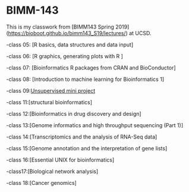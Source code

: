 # BIMM-143

This is my classwork from [BIMM143 Spring 2019] (https://bioboot.github.io/bimm143_S19/lectures/) at UCSD. 

-class 05: [R basics, data structures and data input]

-class 06: [R graphics, generating plots with R ]

-class 07: [Bioinformatics R packages from CRAN and BioConductor] 

-class 08: [Introduction to machine learning for Bioinformatics 1]

-class 09:[Unsupervised mini project](https://github.com/neginsilani/bimm143/blob/master/Class09/class9.md)

-class 11:[structural bioinformatics]

-class 12:[Bioinformatics in drug discovery and design]

-class 13:[Genome informatics and high throughput sequencing (Part 1)]

-class 14:[Transcriptomics and the analysis of RNA-Seq data]

-class 15:[Genome annotation and the interpretation of gene lists]

-class 16:[Essential UNIX for bioinformatics] 

-class17:[Biological network analysis]

-class 18:[Cancer genomics] 
